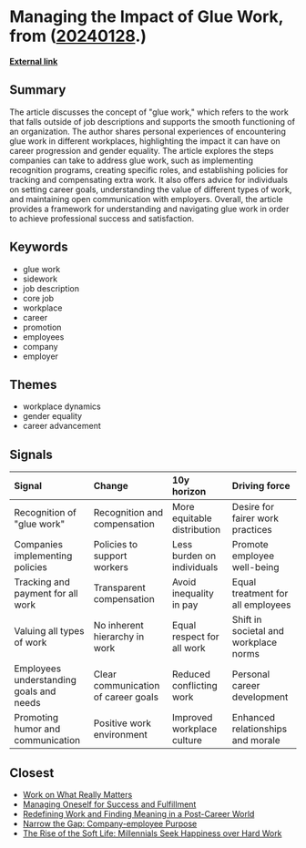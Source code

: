 # __Managing the Impact of Glue Work__, from ([20240128](https://kghosh.substack.com/p/20240128).)

__[External link](https://spin.atomicobject.com/glue-work-strategies/)__



## Summary

The article discusses the concept of "glue work," which refers to the work that falls outside of job descriptions and supports the smooth functioning of an organization. The author shares personal experiences of encountering glue work in different workplaces, highlighting the impact it can have on career progression and gender equality. The article explores the steps companies can take to address glue work, such as implementing recognition programs, creating specific roles, and establishing policies for tracking and compensating extra work. It also offers advice for individuals on setting career goals, understanding the value of different types of work, and maintaining open communication with employers. Overall, the article provides a framework for understanding and navigating glue work in order to achieve professional success and satisfaction.

## Keywords

* glue work
* sidework
* job description
* core job
* workplace
* career
* promotion
* employees
* company
* employer

## Themes

* workplace dynamics
* gender equality
* career advancement

## Signals

| Signal                                  | Change                              | 10y horizon                 | Driving force                         |
|:----------------------------------------|:------------------------------------|:----------------------------|:--------------------------------------|
| Recognition of "glue work"              | Recognition and compensation        | More equitable distribution | Desire for fairer work practices      |
| Companies implementing policies         | Policies to support workers         | Less burden on individuals  | Promote employee well-being           |
| Tracking and payment for all work       | Transparent compensation            | Avoid inequality in pay     | Equal treatment for all employees     |
| Valuing all types of work               | No inherent hierarchy in work       | Equal respect for all work  | Shift in societal and workplace norms |
| Employees understanding goals and needs | Clear communication of career goals | Reduced conflicting work    | Personal career development           |
| Promoting humor and communication       | Positive work environment           | Improved workplace culture  | Enhanced relationships and morale     |

## Closest

* [Work on What Really Matters](f3016876ef0373e664eea6b715a4e421)
* [Managing Oneself for Success and Fulfillment](b76d6d3f8d4be2311caae40cce7b39a3)
* [Redefining Work and Finding Meaning in a Post-Career World](561aac9a4c6d3a468f1b8c9a141a8b76)
* [Narrow the Gap: Company-employee Purpose](859cef9c04d564bfcee93db7b45be82e)
* [The Rise of the Soft Life: Millennials Seek Happiness over Hard Work](0da19a44e3abef828697c7e76d045b32)